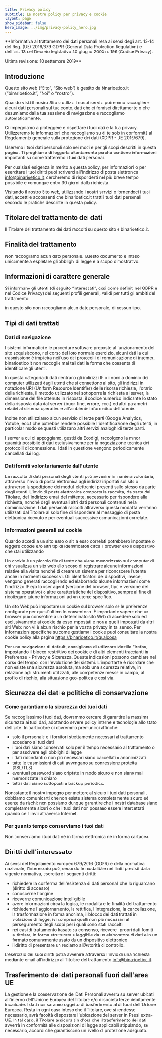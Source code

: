 ```yaml
---
title: Privacy policy
subtitle: Le nostre policy per privacy e cookie
layout: page
show_sidebar: false
hero_image: ../img/privacy-policy_hero.jpg
---
```


**Informativa al trattamento dei dati personali resa ai sensi degli art. 13-14 del Reg. (UE) 2016/679 GDPR (General Data Protection Regulation) e dell'art. 13 del Decreto legislativo 30 giugno 2003 n. 196 (Codice Privacy).

Ultima revisione: 10 settembre 2019**

## Introduzione

Questo sito web (“Sito”, “Sito web”) è gestito da binarioetico.it (“binarioetico.it”, “Noi” o “nostro”).

Quando visiti il nostro Sito o utilizzi i nostri servizi potremmo raccogliere alcuni dati personali sul tuo conto, dati che ci fornisci direttamente o che desumiamo dalla tua sessione di navigazione e raccogliamo automaticamente.

Ci impegniamo a proteggere e rispettare i tuoi dati e la tua privacy. Utilizzeremo le informazioni che raccogliamo su di te solo in conformità al Regolamento generale sulla protezione dei dati (GDPR - UE 2016/679).

Useremo i tuoi dati personali solo nei modi e per gli scopi descritti in questa pagina. Ti preghiamo di leggerla attentamente perché contiene informazioni importanti su come tratteremo i tuoi dati personali.

Per qualsiasi esigenza in merito a questa policy, per informazioni o per esercitare i tuoi diritti puoi scriverci all'indirizzo di posta elettronica info@binarioetico.it, cercheremo di risponderti nel più breve tempo possibile e comunque entro 30 giorni dalla richiesta.

Visitando il nostro Sito web, utilizzando i nostri servizi o fornendoci i tuoi dati, accetti e acconsenti che binarioetico.it tratti i tuoi dati personali secondo le pratiche descritte in questa policy.

## Titolare del trattamento dei dati
Il Titolare del trattamento dei dati raccolti su questo sito è binarioetico.it.

## Finalità del trattamento
Non raccogliamo alcun dato personale. Questo documento è inteso unicamente a espletare gli obblighi di legge e a scopo dimostrativo.

## Informazioni di carattere generale
Si informano gli utenti (di seguito “interessati”, così come definiti nel GDPR e nel Codice Privacy) dei seguenti profili generali, validi per tutti gli ambiti del trattamento:

in questo sito non raccogliamo alcun dato personale, di nessun tipo.

## Tipi di dati trattati
### Dati di navigazione
I sistemi informatici e le procedure software preposte al funzionamento del sito acquisiscono, nel corso del loro normale esercizio, alcuni dati la cui trasmissione è implicita nell'uso dei protocolli di comunicazione di Internet. binarioetico.it non raccoglie mai tali dati in forma che consenta di identificare gli utenti.

In questa categoria di dati rientrano gli indirizzi IP o i nomi a dominio dei computer utilizzati dagli utenti che si connettono al sito, gli indirizzi in notazione URI (Uniform Resource Identifier) delle risorse richieste, l'orario della richiesta, il metodo utilizzato nel sottoporre la richiesta al server, la dimensione del file ottenuto in risposta, il codice numerico indicante lo stato della risposta data dal server (buon fine, errore, ecc.) ed altri parametri relativi al sistema operativo e all'ambiente informatico dell'utente.

Inoltre non utilizziamo alcun servizio di terze parti (Google Analytics, Yotube, ecc.) che potrebbe rendere possibile l'identificazione degli utenti, in particolar modo se questi utilizzano altri servizi analoghi di terze parti.

I server a cui ci appoggiamo, gestiti da Ecodigi, raccolgono la minor quantità possibile di dati esclusivamente per la negoziazione tecnica dei protocolli di connessione. I dati in questione vengono periodicamente cancellati dai log.

### Dati forniti volontariamente dall'utente
La raccolta di dati personali degli utenti può avvenire in maniera volontaria, attraverso l'invio di posta elettronica agli indirizzi riportati sul sito o attraverso la spedizione dei moduli elettronici presenti sullo stesso da parte degli utenti. L'invio di posta elettronica comporta la raccolta, da parte del Titolare, dell'indirizzo email del mittente, necessario per rispondere alla richiesta, nonché degli eventuali altri dati personali contenuti nella comunicazione. I dati personali raccolti attraverso questa modalità verranno utilizzati dal Titolare al solo fine di rispondere al messaggio di posta elettronica ricevuto e per eventuali successive comunicazioni correlate.

### Informazioni generali sui cookie
Quando accedi a un sito esso o siti a esso correlati potrebbero impostare o leggere cookie e/o altri tipi di identificatori circa il browser e/o il dispositivo che stai utilizzando.

Un cookie è un piccolo file di testo che viene memorizzato sul computer di chi visualizza un sito web allo scopo di registrare alcune informazioni relative alla visita nonché di creare un sistema per riconoscere l'utente anche in momenti successivi. Gli identificatori dei dispositivi, invece, vengono generati raccogliendo ed elaborando alcune informazioni come l'indirizzo IP e/o lo user agent (versione del browser, tipo e versione del sistema operativo) o altre caratteristiche del dispositivo, sempre al fine di ricollegare talune informazioni ad un utente specifico.

Un sito Web può impostare un cookie sul browser solo se le preferenze configurate per quest'ultimo lo consentono. È importante sapere che un browser può consentire a un determinato sito Web di accedere solo ed esclusivamente ai cookie da esso impostati e non a quelli impostati da altri siti Web: non vi è alcun rischio per la vostra privacy in tal senso. Per informazioni specifiche su come gestiamo i cookie puoi consultare la nostra cookie policy alla pagina https://binarioetico.it/qualcosa

Per una navigazione di default, consigliamo di utilizzare Mozilla Firefox, impostando il blocco restrittivo dei cookie e di altri elementi traccianti in Preferenze > Privacy e Sicurezza. Queste indicazioni possono cambiare nel corso del tempo, con l'evoluzione dei sistemi. L'importante è ricordare che non esiste una sicurezza assoluta, ma solo una sicurezza relativa, in relazione agli strumenti utilizzati, alle competenze messe in campo, al profilo di rischio, alla situazione geo-politica e così via.

## Sicurezza dei dati e politiche di conservazione
### Come garantiamo la sicurezza dei tuoi dati
Se raccogliessimo i tuoi dati, dovremmo cercare di garantire la massima sicurezza ai tuoi dati, adottando severe policy interne e tecnologie allo stato dell'arte. In particolare ci dovremmo premunirci affinché:

- solo il personale e i fornitori strettamente necessari al trattamento accedano ai tuoi dati
- i tuoi dati siano conservati solo per il tempo necessario al trattamento o per assolvere agli obblighi di legge
- i dati ridondanti o non più necessari siano cancellati o anonimizzati
- tutte le trasmissioni di dati avvengano su connessione protetta (SSL/TLS)
- eventuali password siano criptate in modo sicuro e non siano mai memorizzate in chiaro
- tutti i dati siano sottoposti a backup periodico.

Nonostante il nostro impegno per mettere al sicuro i tuoi dati personali, dobbiamo comunicarti che non esiste sistema completamente sicuro ed esente da rischi: non possiamo dunque garantire che i nostri database siano completamente sicuri o che i tuoi dati non possano essere intercettati quando ce li invii attraverso Internet.

### Per quanto tempo conserviamo i tuoi dati
Non conserviamo i tuoi dati né in forma elettronica né in forma cartacea.

## Diritti dell'interessato
Ai sensi del Regolamento europeo 679/2016 (GDPR) e della normativa nazionale, l'interessato può, secondo le modalità e nei limiti previsti dalla vigente normativa, esercitare i seguenti diritti:

- richiedere la conferma dell'esistenza di dati personali che lo riguardano (diritto di accesso)
- conoscerne l'origine
- riceverne comunicazione intelligibile
- avere informazioni circa la logica, le modalità e le finalità del trattamento
- richiederne l'aggiornamento, la rettifica, l'integrazione,	la cancellazione, la trasformazione in forma anonima, il blocco dei dati trattati in violazione di legge, ivi compresi quelli non più necessari al perseguimento degli scopi per i quali sono stati	raccolti
- nei casi di trattamento basato su consenso, ricevere i propri dati forniti al titolare, in forma strutturata e leggibile da un elaboratore di dati e in un formato comunemente usato da un dispositivo elettronico
- il diritto di presentare un reclamo all’Autorità di controllo.

L’esercizio dei suoi diritti potrà avvenire attraverso l’invio di una richiesta mediante email all’indirizzo al Titolare del trattamento info@binarioetico.it.

## Trasferimento dei dati personali fuori dall'area UE
La gestione e la conservazione dei Dati Personali avverrà su server ubicati all'interno dell'Unione Europea del Titolare e/o di società terze debitamente incaricate. I dati non saranno oggetto di trasferimento al di fuori dell'Unione Europea. Resta in ogni caso inteso che il Titolare, ove si rendesse necessario, avrà facoltà di spostare l'ubicazione dei server in Paesi extra-UE. In tal caso, il Titolare assicura sin d'ora che il trasferimento dei dati avverrà in conformità alle disposizioni di legge applicabili stipulando, se necessario, accordi che garantiscano un livello di protezione adeguato.



